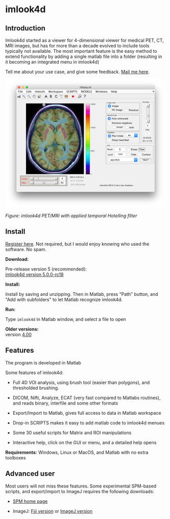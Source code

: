 imlook4d
========

Introduction
------------

Imlook4d started as a viewer for 4-dimensional viewer for medical PET, CT, MRI
images, but has for more than a decade evolved to include tools typically not
available. The most important feature is the easy method to extend functionality
by adding a single matlab file into a folder (resulting in it becoming an
integrated menu in imlook4d)

Tell me about your use case, and give some feedback. [Mail me
here](mailto:axelsson.jan@gmail.com).

![](Imlook4d_PET_MRI_screenshot.png)

*Figure: imlook4d PET/MRI with applied temporal Hotelling filter*

Install
-------

[Register
here](https://docs.google.com/forms/viewform?hl=sv&id=1r-sMEdU94hLp7M_old8AhXE10FLTS6ARFFVNNRJUo8k).
Not required, but I would enjoy knowing who used the software. No spam.

**Download:**

Pre-release version 5 (recommended):  
[imlook4d version
5.0.0-rc18](https://drive.google.com/uc?export=download&id=12uG7-vkIFHpvWtMohuo3O-oszpjFGL98)

**Install:**

Install by saving and unzipping. Then in Matlab, press "Path" button, and "Add
with subfolders" to let Matlab recognize imlook4d.

**Run:**

Type `imlook4d` in Matlab window, and select a file to open

**Older versions:**  
version
[4.00](https://drive.google.com/uc?export=download&id=1bd8wU3xyp3N3cBktFsv3wMY4X6CRzmpI)

Features
--------

The program is developed in Matlab

Some features of imlook4d:

-   Full 4D VOI analysis, using brush tool (easier than polygons), and
    thresholded brushing.

-   DICOM, Nifti, Analyze, ECAT (very fast compared to Matlabs routines), and
    reads binary, interfile and some other formats

-   Export/Import to Matlab, gives full access to data in Matlab workspace

-   Drop-in SCRIPTS  makes it easy to add matlab code to imlook4d menues

-   Some 30 useful scripts for Matrix and ROI manipulations

-   Interactive help, click on the GUI or menu, and a detailed help opens

**Requirements:**  Windows, Linux or MacOS, and Matlab with no extra toolboxes

Advanced user
-------------

Most users will not miss these features.  Some experimental SPM-based scripts,
and export/import to ImageJ requires the following downloads:

-   [SPM home page](http://www.fil.ion.ucl.ac.uk/spm/)

-   ImageJ: [Fiji version](https://fiji.sc/) or [ImageJ
    version](https://imagej.nih.gov/ij/download.html)

